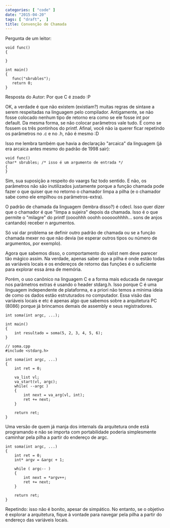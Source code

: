 ```yaml
---
categories: [ "code" ]
date: "2015-04-20"
tags: [ "draft",  ]
title: Convenção de Chamada
---
```

Pergunta de um leitor:


    void func()
    {
    
    }
    
    int main()
    {
       func("sbrubles");
       return 0;
    }


Resposta do Autor: Por que C é zoado :P

OK, a verdade é que não existem (existiam?) muitas regras de sintaxe a serem respeitadas na linguagem pelo compilador. Antigamente, se não fosse colocado nenhum tipo de retorno era como se ele fosse int por default. Da mesma forma, se não colocar parâmetros vale tudo. É como se fossem os três pontinhos do printf. Afinal, você não ia querer ficar repetindo os parâmetros no .c e no .h, não é mesmo :D

Isso me lembra também que havia a declaração "arcaica" da linguagem (já era arcaica antes mesmo do padrão de 1998 sair):

    void func()
    char* sbrubles; /* isso é um argumento de entrada */
    {
    }


Sim, sua suposição a respeito do vaargs faz todo sentido. E não, os parâmetros não são inutilizados justamente porque a função chamada pode fazer o que quiser que no retorno o chamador limpa a pilha (e o chamador sabe como ele empilhou os parâmetros-extra).

O padrão de chamada da linguagem (lembra disso?) é cdecl. Isso quer dizer que o chamador é que "limpa a sujeira" depois da chamada. Isso é o que permite o "milagre" do printf (oooohhh ooohh oooooohhhh... sons de anjos cantando) receber n argumentos.

Só vai dar problema se definir outro padrão de chamada ou se a função chamada mexer no que não devia (se esperar outros tipos ou número de argumentos, por exemplo).


Agora que sabemos disso, o comportamento do valist nem deve parecer tão mágico assim. Na verdade, apenas saber que a pilha é onde estão todas as variáveis locais e os endereços de retorno das funções é o suficiente para explorar essa área de memória.

Porém, o uso canônico na linguagem C e a forma mais educada de navegar nos parâmetros extras é usando o header stdarg.h. Isso porque C é uma linguagem independente de plataforma, e a priori não temos a mínima ideia de como os dados estão estruturados no computador. Essa visão das variáveis locais e etc é apenas algo que sabemos sobre a arquitetura PC (8086) porque já brincamos demais de assembly e seus registradores.

    int soma(int argc, ...);
    
    int main()
    {
    	int resultado = soma(5, 2, 3, 4, 5, 6);
    }
    
    // soma.cpp
    #include <stdarg.h>
    
    int soma(int argc, ...)
    {
        int ret = 0;
    
    	va_list vl;
    	va_start(vl, argc);
        while( --argc )
        {
    	    int next = va_arg(vl, int);
            ret += next;
        }
    
    	return ret;
    }

Uma versão de quem já manja dos internals da arquitetura onde está programando e não se importa com portabilidade poderia simplesmente caminhar pela pilha a partir do endereço de argc.

    int soma(int argc, ...)
    {
    	int ret = 0;
    	int* argv = &argc + 1;
    
    	while ( argc-- )
    	{
    		int next = *argv++;
    		ret += next;
    	}
    
    	return ret;
    }

Repetindo: isso não é bonito, apesar de simpático. No entanto, se o objetivo é explorar a arquitetura, fique à vontade para navegar pela pilha a partir do endereço das variáveis locais.
